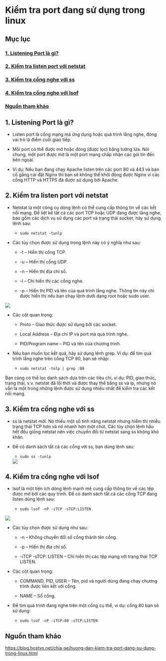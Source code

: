# Kiểm tra port đang sử dụng trong linux

## Mục lục

### [1. Listening Port là gì?](https://github.com/phancong0897/Congphan/blob/master/Linux/Check-port-linux.md#1-listening-port-l%C3%A0-g%C3%AC)

### [2. Kiểm tra listen port với netstat](https://github.com/phancong0897/Congphan/blob/master/Linux/Check-port-linux.md#2-ki%E1%BB%83m-tra-listen-port-v%E1%BB%9Bi-netstat)

### [3. Kiểm tra cổng nghe với ss](https://github.com/phancong0897/Congphan/blob/master/Linux/Check-port-linux.md#3-ki%E1%BB%83m-tra-c%E1%BB%95ng-nghe-v%E1%BB%9Bi-ss)

### [4. Kiểm tra cổng nghe với lsof](https://github.com/phancong0897/Congphan/blob/master/Linux/Check-port-linux.md#4-ki%E1%BB%83m-tra-c%E1%BB%95ng-nghe-v%E1%BB%9Bi-lsof)

### [Nguồn tham khảo](https://blog.hostvn.net/chia-se/huong-dan-kiem-tra-port-dang-su-dung-trong-linux.html)

## 1. Listening Port là gì?

- Listen port là cổng mạng mà ứng dụng hoặc quá trình lắng nghe, đóng vai trò là điểm cuối giao tiếp.

- Mỗi port có thể được mở hoặc đóng (được lọc) bằng tường lửa. Nói chung, một port được mở là một port mạng chấp nhận các gói tin đến bên ngoài.

- Ví dụ: Nếu bạn đang chạy Apache listen trên các port 80 và 443 và bạn cố gắng cài đặt Nginx thì bạn sẽ không thể khởi động được Nginx vì các cổng HTTP và HTTPS đã được sử dụng bởi Apache.

## 2. Kiểm tra listen port với netstat

- Netstat là một công cụ dòng lệnh có thể cung cấp thông tin về các kết nối mạng. Để liệt kê tất cả các port TCP hoặc UDP đang được lắng nghe, bao gồm các dịch vụ sử dụng các port và trạng thái socket, hãy sử dụng lệnh sau:

    - ` sudo netstat -tunlp `

- Các tùy chọn được sử dụng trong lệnh này có ý nghĩa như sau:

    - -t – Hiển thị cổng TCP.

    - -u – Hiển thị cổng UDP.

    - -n – Hiển thị địa chỉ số.

    - -l – Chỉ hiển thị các cổng nghe.

    - -p – Hiển thị PID và tên của quá trình lắng nghe. Thông tin này chỉ được hiển thị nếu bạn chạy lệnh dưới dạng root hoặc sudo user.

<img src="https://imgur.com/e2wSkAi.png">

- Các cột quan trọng:

    - Proto – Giao thức được sử dụng bởi các socket.

    - Local Address – Địa chỉ IP và port mà quá trình nghe.

    - PID/Program name – PID và tên của chương trình.

- Nếu bạn muốn lọc kết quả, hãy sử dụng lệnh grep. Ví dụ: để tìm quá trình lắng nghe trên cổng TCP 80, bạn sẽ nhập:

    - ` sudo netstat -tnlp | grep :80 `

Bạn cũng có thể lọc danh sách dựa trên các tiêu chí, ví dụ: PID, giao thức, trạng thái, v.v.
netstat đã lỗi thời và được thay thế bằng ss và ip, nhưng nó vẫn là một trong những lệnh được sử dụng nhiều nhất để kiểm tra các kết nối mạng.

## 3. Kiểm tra cổng nghe với ss

- ss là netstat mới. Nó thiếu một số tính năng netstat nhưng hiểm thị nhiều trạng thái TCP hơn và nó nhanh hơn một chút. Các tùy chọn lệnh hầu hết đều giống netstat nên việc chuyển đổi từ netstat sang ss không khó khăn.

- Để có danh sách tất cả các cổng với ss, bạn dùng lệnh sau:

    - ` sudo ss -tunlp `

    <img src="https://imgur.com/63tH2pd.png">

## 4. Kiểm tra cổng nghe với lsof
- lsof là một tiện ích dòng lệnh mạnh mẽ cung cấp thông tin về các tệp được mở bởi các quy trình. Để có danh sách tất cả các cổng TCP đang listen dùng lệnh sau:

    - ` sudo lsof -nP -iTCP -sTCP:LISTEN `

<img src="https://imgur.com/7C8HB5I.png">

- Các tùy chọn được sử dụng như sau:

    - -n – Không chuyển đổi số cổng thành tên cổng.

    - -p – Hiển thị địa chỉ số.

    - -iTCP -sTCP: LISTEN – Chỉ hiển thị các tệp mạng với trạng thái TCP LISTEN.

- Các cột quan trọng:

    - COMMAND, PID, USER – Tên, pid và người dùng đang chạy chương trình được liên kết với cổng.

    - NAME – Số cổng.

- Để tìm quá trình đang nghe trên một cổng cụ thể, ví dụ: cổng 80 bạn sẽ sử dụng:

    - ` sudo lsof -nP -iTCP:80 -sTCP:LISTEN `

## Nguồn tham khảo

https://blog.hostvn.net/chia-se/huong-dan-kiem-tra-port-dang-su-dung-trong-linux.html